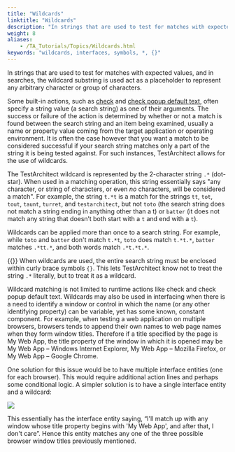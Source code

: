 ```yaml
--- 
title: "Wildcards"
linktitle: "Wildcards"
description: "In strings that are used to test for matches with expected values, and in searches, the wildcard substring is used act as a placeholder to represent any arbitrary character or group of characters."
weight: 8
aliases: 
    - /TA_Tutorials/Topics/Wildcards.html
keywords: "wildcards, interfaces, symbols, *, {}"
---
```


In strings that are used to test for matches with expected values, and in searches, the wildcard substring is used act as a placeholder to represent any arbitrary character or group of characters.

Some built-in actions, such as [check](/TA_Automation/Topics/bia_check.html) and [check popup default text](/TA_Automation/Topics/bia_check_popup_default_text.html), often specify a string value \(a search string\) as one of their arguments. The success or failure of the action is determined by whether or not a match is found between the search string and an item being examined, usually a name or property value coming from the target application or operating environment. It is often the case however that you want a match to be considered successful if your search string matches only a part of the string it is being tested against. For such instances, TestArchitect allows for the use of wildcards.

The TestArchitect wildcard is represented by the 2-character string `.*` \(dot-star\). When used in a matching operation, this string essentially says "any character, or string of characters, or even *no* characters, will be considered a match". For example, the string `t.*t` is a match for the strings `tt`, `tot`, `tout`, `taunt`, `turret`, and `testarchitect`, but not `toto` \(the search string does not match a string ending in anything other than a t\) or `batter` \(it does not match any string that doesn’t both start with a `t` and end with a `t`\).

Wildcards can be applied more than once to a search string. For example, while `toto` and `batter` don't match `t.*t`, `toto` does match `t.*t.*`, `batter` matches `.*tt.*`, and both words match `.*t.*t.*`.

{{<note>}} When wildcards are used, the entire search string must be enclosed within curly brace symbols `{}`. This lets TestArchitect know not to treat the string `.*` literally, but to treat it as a wildcard.

Wildcard matching is not limited to runtime actions like check and check popup default text. Wildcards may also be used in interfacing when there is a need to identify a window or control in which the name \(or any other identifying property\) can be variable, yet has some known, constant component. For example, when testing a web application on multiple browsers, browsers tends to append their own names to web page names when they form window titles. Therefore if a title specified by the page is My Web App, the title property of the window in which it is opened may be My Web App – Windows Internet Explorer, My Web App – Mozilla Firefox, or My Web App – Google Chrome.

One solution for this issue would be to have multiple interface entities \(one for each browser\). This would require additional action lines and perhaps some conditional logic. A simpler solution is to have a single interface entity and a wildcard:

![](/images/TA_Tutorials/Images/tut.Vars_and_Exps.Wildcards.Window_interfacing.png)

This essentially has the interface entity saying, “I'll match up with any window whose title property begins with 'My Web App', and after that, I don't care”. Hence this entity matches any one of the three possible browser window titles previously mentioned.




